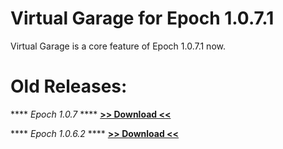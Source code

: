# Virtual Garage for Epoch 1.0.7.1

Virtual Garage is a core feature of Epoch 1.0.7.1 now.

# Old Releases:	

**** *Epoch 1.0.7* ****
**[>> Download <<](https://github.com/oiad/virtualGarage/releases/tag/Epoch_1.0.7)**

**** *Epoch 1.0.6.2* ****
**[>> Download <<](https://github.com/oiad/virtualGarage/releases/tag/Epoch_1.0.6.2)**



